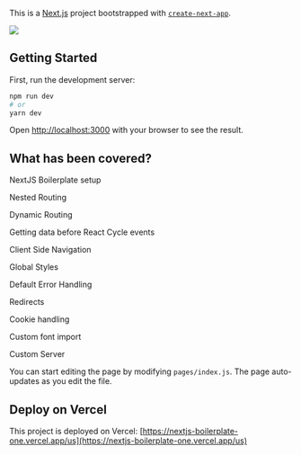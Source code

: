 This is a [Next.js](https://nextjs.org/) project bootstrapped with [`create-next-app`](https://github.com/vercel/next.js/tree/canary/packages/create-next-app).

<img src="https://badgen.net/badge/icon/vercel?icon=vercel&label" />

## Getting Started

First, run the development server:

```bash
npm run dev
# or
yarn dev
```
Open [http://localhost:3000](http://localhost:3000) with your browser to see the result.

## What has been covered?

NextJS Boilerplate setup

Nested Routing

Dynamic Routing

Getting data before React Cycle events

Client Side Navigation

Global Styles

Default Error Handling

Redirects

Cookie handling

Custom font import

Custom Server

You can start editing the page by modifying `pages/index.js`. The page auto-updates as you edit the file.

## Deploy on Vercel

This project is deployed on Vercel: [https://nextjs-boilerplate-one.vercel.app/us](https://nextjs-boilerplate-one.vercel.app/us)
